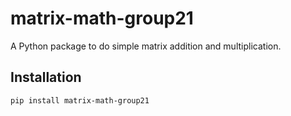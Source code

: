 # matrix-math-group21

A Python package to do simple matrix addition and multiplication.

## Installation

```bash
pip install matrix-math-group21
